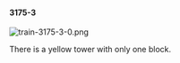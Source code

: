 #### 3175-3
![train-3175-3-0.png](https://github.com/lil-lab/nlvr/raw/master/nlvr/train/images/69/train-3175-3-0.png "train-3175-3-0.png")

There is a yellow tower with only one block.